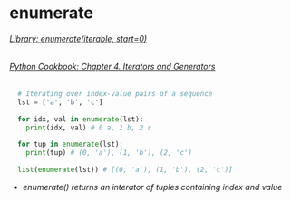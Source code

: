 # enumerate 

###### [Library: enumerate(iterable, start=0)](https://docs.python.org/3/library/functions.html#enumerate)

###### [Python Cookbook: Chapter 4. Iterators and Generators](https://www.safaribooksonline.com/library/view/python-cookbook-3rd/9781449357337/ch04.html)

```python
  # Iterating over index-value pairs of a sequence
  lst = ['a', 'b', 'c']
  
  for idx, val in enumerate(lst):
    print(idx, val) # 0 a, 1 b, 2 c
    
  for tup in enumerate(lst):
    print(tup) # (0, 'a'), (1, 'b'), (2, 'c')
    
  list(enumerate(lst)) # [(0, 'a'), (1, 'b'), (2, 'c')]
```

- *enumerate() returns an interator of tuples containing index and value*


